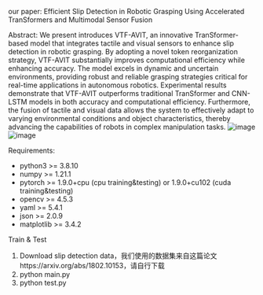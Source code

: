 our paper: Efficient Slip Detection in Robotic Grasping Using Accelerated TranSformers and Multimodal Sensor Fusion

Abstract:
We present introduces VTF-AVIT, an innovative TranSformer-based model that integrates tactile and visual sensors to enhance slip detection in robotic grasping.  By adopting a novel token reorganization strategy, VTF-AVIT substantially improves computational efficiency while enhancing accuracy.  The model excels in dynamic and uncertain environments, providing robust and reliable grasping strategies critical for real-time applications in autonomous robotics.  Experimental results demonstrate that VTF-AVIT outperforms traditional TranSformer and CNN-LSTM models in both accuracy and computational efficiency.  Furthermore, the fusion of tactile and visual data allows the system to effectively adapt to varying environmental conditions and object characteristics, thereby advancing the capabilities of robots in complex manipulation tasks. 
![image](https://github.com/Bugs-Bunny01/VTF-SLIP-TranSFormer/blob/main/V-T-fusion.png)
![image](https://github.com/Bugs-Bunny01/VTF-SLIP-TranSFormer/blob/main/token-visual.png)

Requirements:
* python3 >= 3.8.10                 
* numpy >= 1.21.1                
* pytorch  >= 1.9.0+cpu (cpu training&testing) or 1.9.0+cu102 (cuda training&testing)
* opencv >= 4.5.3
* yaml >= 5.4.1
* json >= 2.0.9
* matplotlib >= 3.4.2

Train & Test
1. Download slip detection data，我们使用的数据集来自这篇论文https://arxiv.org/abs/1802.10153，请自行下载
2. python main.py
3. python test.py
